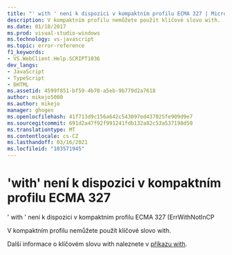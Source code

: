 ```yaml
---
title: "' with ' není k dispozici v kompaktním profilu ECMA 327 | Microsoft Docs"
description: V kompaktním profilu nemůžete použít klíčové slovo with.
ms.date: 01/18/2017
ms.prod: visual-studio-windows
ms.technology: vs-javascript
ms.topic: error-reference
f1_keywords:
- VS.WebClient.Help.SCRIPT1036
dev_langs:
- JavaScript
- TypeScript
- DHTML
ms.assetid: 4599f851-bf59-4b70-a5eb-9b779d2a7618
author: mikejo5000
ms.author: mikejo
manager: ghogen
ms.openlocfilehash: 41f713d9c156a642c543097ed437025fe909d9e7
ms.sourcegitcommit: 691d2a47f92f991241fdb132a82c53a537198d50
ms.translationtype: MT
ms.contentlocale: cs-CZ
ms.lasthandoff: 03/16/2021
ms.locfileid: "103571945"
---
```

# <a name="with-not-available-in-the-ecma-327-compact-profile"></a>'with' není k dispozici v kompaktním profilu ECMA 327
' with ' není k dispozici v kompaktním profilu ECMA 327 (ErrWithNotInCP  
  
 V kompaktním profilu nemůžete použít klíčové slovo with.  
  
 Další informace o klíčovém slovu with naleznete v [příkazu with](https://developer.mozilla.org/docs/Web/JavaScript/Reference/Statements/with).
